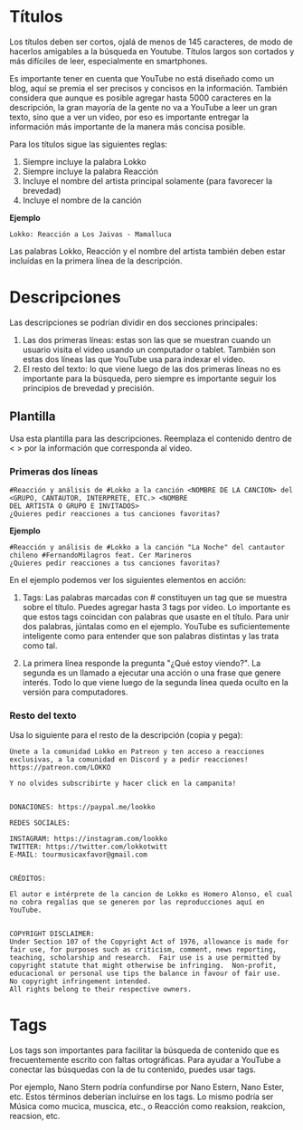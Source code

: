 # Títulos

Los títulos deben ser cortos, ojalá de menos de 145 caracteres, de modo de hacerlos amigables a la búsqueda en 
Youtube. Títulos largos son cortados y más difíciles de leer, especialmente en smartphones.

Es importante tener en cuenta que YouTube no está diseñado como un blog, aquí se premia el ser precisos y concisos 
en la información.  También considera que aunque es posible agregar hasta 5000 caracteres en la descripción, la gran 
mayoría de la gente no va a YouTube a leer un gran texto, sino que a ver un video, por eso es importante entregar la 
información más importante de la manera más concisa posible.

Para los títulos sigue las siguientes reglas:

1. Siempre incluye la palabra Lokko
2. Siempre incluye la palabra Reacción
3. Incluye el nombre del artista principal solamente (para favorecer la brevedad)
4. Incluye el nombre de la canción

**Ejemplo**

`Lokko: Reacción a Los Jaivas - Mamalluca`

Las palabras Lokko, Reacción y el nombre del artista también deben estar incluídas en la primera línea de la 
descripción.

# Descripciones

Las descripciones se podrían dividir en dos secciones principales:

1. Las dos primeras líneas: estas son las que se muestran cuando un usuario visita el video usando un computador o 
   tablet.  También son estas dos líneas las que YouTube usa para indexar el video.
2. El resto del texto: lo que viene luego de las dos primeras líneas no es importante para la búsqueda, pero siempre 
   es importante seguir los principios de brevedad y precisión.
   
## Plantilla

Usa esta plantilla para las descripciones.  Reemplaza el contenido dentro de < > por la información que corresponda 
al video.

### Primeras dos líneas

```
#Reacción y análisis de #Lokko a la canción <NOMBRE DE LA CANCION> del <GRUPO, CANTAUTOR, INTERPRETE, ETC.> <NOMBRE 
DEL ARTISTA O GRUPO E INVITADOS>
¿Quieres pedir reacciones a tus canciones favoritas?

```

**Ejemplo**

``` 
#Reacción y análisis de #Lokko a la canción "La Noche" del cantautor chileno #FernandoMilagros feat. Cer Marineros
¿Quieres pedir reacciones a tus canciones favoritas?
```

En el ejemplo podemos ver los siguientes elementos en acción:

1. Tags: Las palabras marcadas con # constituyen un tag que se muestra sobre el título.  Puedes agregar hasta 3 tags 
   por video.  Lo importante es que estos tags coincidan con palabras que usaste en el título.  Para unir dos 
   palabras, júntalas como en el ejemplo.  YouTube es suficientemente inteligente como para entender que son 
   palabras distintas y las trata como tal.
   
2. La primera línea responde la pregunta "¿Qué estoy viendo?". La segunda es un llamado a ejecutar una acción o una 
   frase que genere interés.  Todo lo que viene luego de la segunda línea queda oculto en la versión para computadores.
   
### Resto del texto

Usa lo siguiente para el resto de la descripción (copia y pega):

```
Únete a la comunidad Lokko en Patreon y ten acceso a reacciones exclusivas, a la comunidad en Discord y a pedir reacciones! https://patreon.com/LOKKO

Y no olvides subscribirte y hacer click en la campanita!


DONACIONES: https://paypal.me/lookko

REDES SOCIALES:

INSTAGRAM: https://instagram.com/lookko
TWITTER: https://twitter.com/lokkotwitt
E-MAIL: tourmusicaxfavor@gmail.com


CRÉDITOS:

El autor e intérprete de la cancion de Lokko es Homero Alonso, el cual no cobra regalías que se generen por las reproducciones aquí en YouTube.


COPYRIGHT DISCLAIMER:
Under Section 107 of the Copyright Act of 1976, allowance is made for fair use, for purposes such as criticism, comment, news reporting, teaching, scholarship and research.  Fair use is a use permitted by copyright statute that might otherwise be infringing.  Non-profit, educacional or personal use tips the balance in favour of fair use.
No copyright infringement intended.
All rights belong to their respective owners.

```

# Tags

Los tags son importantes para facilitar la búsqueda de contenido que es frecuentemente escrito con faltas 
ortográficas.  Para ayudar a YouTube a conectar las búsquedas con la de tu contenido, puedes usar tags.

Por ejemplo, Nano Stern podría confundirse por Nano Estern, Nano Ester, etc.  Estos términos deberían incluírse en 
los tags.  Lo mismo podría ser Música como mucica, muscica, etc., o Reacción como reaksion, reakcion, reacsion, etc.